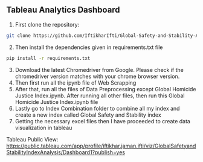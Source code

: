 ## Tableau Analytics Dashboard

1. First clone the repository:
```bash
git clone https://github.com/IftikharIfti/Global-Safety-and-Stability-Analytics.git
```
2. Then install the dependencies given in requirements.txt file
```bash
pip install -r requirements.txt   
```
3. Download the latest Chromedriver from Google. Please check if the chromedriver version matches with your chrome browser version.
4. Then first run all the ipynb file of Web Scrapping
5. After that, run all the files of Data Preprocessing except Global Homicide Justice Index.ipynb. After running all other files, then run this Global Homicide Justice Index.ipynb file
6. Lastly go to Index Combination folder to combine all my index and create a new index called Global Safety and Stability index
7. Getting the necessary excel files then I have proceeded to create data visualization in tableau

Tableau Public View:
https://public.tableau.com/app/profile/iftikhar.jaman.ifti/viz/GlobalSafetyandStabilityIndexAnalysis/Dashboard1?publish=yes
